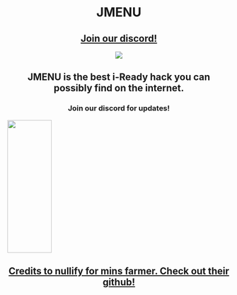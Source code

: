 <h1 align="center">JMENU</h1>
<h2 align="center"><a href="https://discord.gg/UppuATnYrG">Join our discord!</a></h2>
<p align="center">
<img src="https://camo.githubusercontent.com/01169d619f66ce21967c13e1605c8c0cd5f1737648bb7a386ac2fff428f95d02/68747470733a2f2f63646e2e676c697463682e6d652f33666662323530642d313765642d343035392d393666362d6236333130356339373636342f6c6f676f2e706e67"></img>
</p>
<h2 align="center">JMENU is the best i-Ready hack you can possibly find on the internet.</h2>
<h3 align="center">Join our discord for updates!</h3>
<img src="https://cdn.glitch.me/3ffb250d-17ed-4059-96f6-b63105c97664/Capture.PNG?v=1675021589876" width="100px" height="300px"></img>
<h2 align="center"><a href="https://github.com/notplu/Nullify">Credits to nullify for mins farmer. Check out their github!</a></h2>
